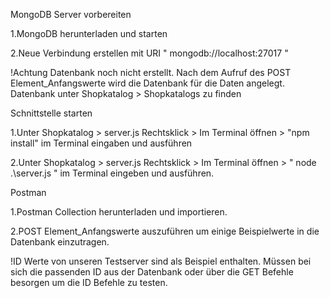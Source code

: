 MongoDB Server vorbereiten

1.MongoDB herunterladen und starten </p>
2.Neue Verbindung erstellen mit URI " mongodb://localhost:27017 "

!Achtung Datenbank noch nicht erstellt. Nach dem Aufruf des POST Element_Anfangswerte wird die Datenbank für die Daten angelegt. Datenbank unter Shopkatalog > Shopkatalogs zu finden

Schnittstelle starten

1.Unter Shopkatalog > server.js Rechtsklick > Im Terminal öffnen > "npm install" im Terminal eingaben und ausführen

2.Unter Shopkatalog > server.js Rechtsklick > Im Terminal öffnen > " node .\server.js " im Terminal eingeben und ausführen.

Postman

1.Postman Collection herunterladen und importieren.

2.POST Element_Anfangswerte auszuführen um einige Beispielwerte in die Datenbank einzutragen.

!ID Werte von unseren Testserver sind als Beispiel enthalten. Müssen bei sich die passenden ID aus der Datenbank oder über die GET Befehle besorgen um die ID Befehle zu testen.


